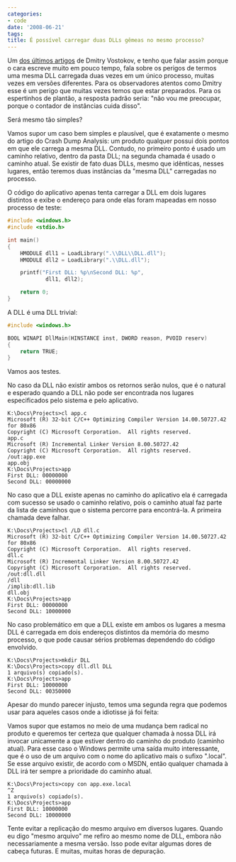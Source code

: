 ```yaml
---
categories:
- code
date: '2008-06-21'
tags:
title: É possível carregar duas DLLs gêmeas no mesmo processo?
---
```


Um [dos últimos artigos] de Dmitry Vostokov, e tenho que falar assim porque o cara escreve muito em pouco tempo, fala sobre os perigos de termos uma mesma DLL carregada duas vezes em um único processo, muitas vezes em versões diferentes. Para os observadores atentos como Dmitry esse é um perigo que muitas vezes temos que estar preparados. Para os espertinhos de plantão, a resposta padrão seria: "não vou me preocupar, porque o contador de instâncias cuida disso".

Será mesmo tão simples?

Vamos supor um caso bem simples e plausível, que é exatamente o mesmo do artigo do Crash Dump Analysis: um produto qualquer possui dois pontos em que ele carrega a mesma DLL. Contudo, no primeiro ponto é usado um caminho relativo, dentro da pasta DLL; na segunda chamada é usado o caminho atual. Se existir de fato duas DLLs, mesmo que idênticas, nesses lugares, então teremos duas instâncias da "mesma DLL" carregadas no processo.

O código do aplicativo apenas tenta carregar a DLL em dois lugares distintos e exibe o endereço para onde elas foram mapeadas em nosso processo de teste:

```c
#include <windows.h>
#include <stdio.h>

int main()
{
	HMODULE dll1 = LoadLibrary(".\\DLL\\DLL.dll");
	HMODULE dll2 = LoadLibrary(".\\DLL.dll");

	printf("First DLL: %p\nSecond DLL: %p",
			dll1, dll2);

	return 0;
}
```

A DLL é uma DLL trivial:

```c
#include <windows.h>

BOOL WINAPI DllMain(HINSTANCE inst, DWORD reason, PVOID reserv)
{
	return TRUE;
}
```

Vamos aos testes.

No caso da DLL não existir ambos os retornos serão nulos, que é o natural e esperado quando a DLL não pode ser encontrada nos lugares especificados pelo sistema e pelo aplicativo.

    K:\Docs\Projects>cl app.c
    Microsoft (R) 32-bit C/C++ Optimizing Compiler Version 14.00.50727.42 for 80x86
    Copyright (C) Microsoft Corporation.  All rights reserved.
    app.c
    Microsoft (R) Incremental Linker Version 8.00.50727.42
    Copyright (C) Microsoft Corporation.  All rights reserved.
    /out:app.exe
    app.obj
    K:\Docs\Projects>app
    First DLL: 00000000
    Second DLL: 00000000

No caso que a DLL existe apenas no caminho do aplicativo ela é carregada com sucesso se usado o caminho relativo, pois o caminho atual faz parte da lista de caminhos que o sistema percorre para encontrá-la. A primeira chamada deve falhar.

    K:\Docs\Projects>cl /LD dll.c
    Microsoft (R) 32-bit C/C++ Optimizing Compiler Version 14.00.50727.42 for 80x86
    Copyright (C) Microsoft Corporation.  All rights reserved.
    dll.c
    Microsoft (R) Incremental Linker Version 8.00.50727.42
    Copyright (C) Microsoft Corporation.  All rights reserved.
    /out:dll.dll
    /dll
    /implib:dll.lib
    dll.obj
    K:\Docs\Projects>app
    First DLL: 00000000
    Second DLL: 10000000

No caso problemático em que a DLL existe em ambos os lugares a mesma DLL é carregada em dois endereços distintos da memória do mesmo processo, o que pode causar sérios problemas dependendo do código envolvido.

    K:\Docs\Projects>mkdir DLL
    K:\Docs\Projects>copy dll.dll DLL
    1 arquivo(s) copiado(s).
    K:\Docs\Projects>app
    First DLL: 10000000
    Second DLL: 00350000

Apesar do mundo parecer injusto, temos uma segunda regra que podemos usar para aqueles casos onde a idiotisse já foi feita:

Vamos supor que estamos no meio de uma mudança bem radical no produto e queremos ter certeza que qualquer chamada à nossa DLL irá invocar unicamente a que estiver dentro do caminho do produto (caminho atual). Para esse caso o Windows permite uma saída muito interessante, que é o uso de um arquivo com o nome do aplicativo mais o sufixo ".local". Se esse arquivo existir, de acordo com o MSDN, então qualquer chamada à DLL irá ter sempre a prioridade do caminho atual.

    K:\Docs\Projects>copy con app.exe.local
    ^Z
    1 arquivo(s) copiado(s).
    K:\Docs\Projects>app
    First DLL: 10000000
    Second DLL: 10000000

Tente evitar a replicação do mesmo arquivo em diversos lugares. Quando eu digo "mesmo arquivo" me refiro ao mesmo nome de DLL, embora não necessariamente a mesma versão. Isso pode evitar algumas dores de cabeça futuras. E muitas, muitas horas de depuração.

[dos últimos artigos]: http://www.dumpanalysis.org/blog/index.php/2008/06/19/crash-dump-analysis-patterns-part-64/
